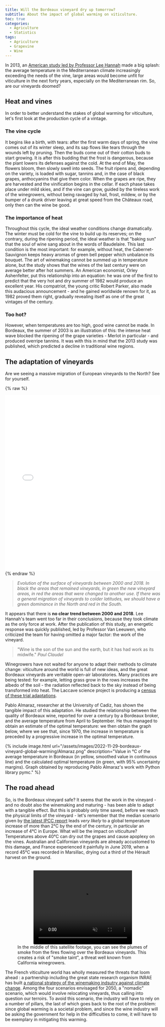 ```yaml
---
title: Will the Bordeaux vineyard dry up tomorrow?
subtitle: About the impact of global warming on viticulture.
toc: true
categories:
  - Agriculture
  - Statistics
tags:
  - Agriculture
  - Grapevine
  - Wine
---
```


In 2013, an [American study led by Professor Lee Hannah](https://www.pnas.org/doi/10.1073/pnas.1210127110) made a big splash: the average temperature in the Mediterranean climate increasingly exceeding the needs of the vine, large areas would become unfit for viticulture in the next forty years, especially on the Mediterranean rim. So, are our vineyards doomed?

## Heat and vines

In order to better understand the stakes of global warming for viticulture, let's first look at the production cycle of a vintage.

### The vine cycle

It begins like a birth, with tears: after the first warm days of spring, the vine comes out of its winter sleep, and its sap flows like tears through the wounds left by pruning. Then the buds come out of their cotton buds to start growing. It is after this budding that the frost is dangerous, because the plant lowers its defenses against the cold. At the end of May, the flowers bloom, then slowly swell into seeds. The fruit ripens and, depending on the variety, is loaded with sugar, tannins and, in the case of black grapes, anthocyanins that give them color.  When the grapes are ripe, they are harvested and the vinification begins in the cellar. If each phase takes place under mild skies, and if the vine can grow, guided by the tireless work of the winegrowers, without being ravaged by hail, frost, mildew, or by the bumper of a drunk driver leaving at great speed from the Châteaux road, only then can the wine be good.

### The importance of heat

Throughout this cycle, the ideal weather conditions change dramatically. The winter must be cold for the vine to build up its reserves; on the contrary, during the ripening period, the ideal weather is that "baking sun" that the soul of wine sang about in the words of Baudelaire. This last condition is the most important: for example, without heat, the Cabernet-Sauvignon keeps heavy aromas of green bell pepper which unbalance its bouquet. The art of winemaking cannot be summed up in temperature alone, but the study shows that the wines of the last century were on average better after hot summers.
An American economist, Orley Ashenfelter, put this relationship into an equation: he was one of the first to predict that the very hot and dry summer of 1982 would produce an excellent year. His compatriot, the young critic Robert Parker, also made this audacious announcement - and he gained worldwide renown for it, as 1982 proved them right, gradually revealing itself as one of the great vintages of the century.


### Too hot?

However, when temperatures are too high, good wine cannot be made. In Bordeaux, the summer of 2003 is an illustration of this: the intense heat wave blocked the ripening of the grape varieties - Merlot in particular - and produced overripe tannins. It was with this in mind that the 2013 study was published, which predicted a decline in traditional wine regions.



## The adaptation of vineyards

Are we seeing a massive migration of European vineyards to the North? 
See for yourself.

{% raw %}
<iframe src="/assets/images/2022-11-29-bordeaux-vineyard-global-warming/vineyard_map/index.html" height="570px" width="100%" style="border:none;"></iframe>
{% endraw %}


> *Evolution of the surface of vineyards between 2000 and 2018.*
> *In black the areas that remained vineyards, in green the new vineyard areas, in red the areas that were changed to another use. If there was a general migration of vineyards to colder latitudes, we should have a green dominance in the North and red in the South.*


It appears that there is **no clear trend between 2000 and 2018**. Lee Hannah's team went too far in their conclusions, because they took climate as the only force at work. After the publication of this study, an energetic response was quickly published, led by Professor Van Leeuwen, who criticized the team for having omitted a major factor: the work of the vineyard.

> "Wine is the son of the sun and the earth, but it has had work as its midwife." *Paul Claudel*

Winegrowers have not waited for anyone to adapt their methods to climate change: viticulture around the world is full of new ideas, and the great Bordeaux vineyards are veritable open-air laboratories. Many practices are being tested: for example, letting grass grow in the rows increases the albedo of the soil - the radiation reflected back to the sky instead of being transformed into heat.
The Laccave science project is producing a [census of these trial adaptations](https://paca.chambres-agriculture.fr/fileadmin/user_upload/Provence-Alpes-Cote_d_Azur/020_Inst_Paca/CRA_PACA/Documents/INNOVATION_RED_2017/Projet_LACCAVE.pdf).

Pablo Almaraz, researcher at the University of Cadiz, has shown the tangible impact of this adaptation. He studied the relationship between the quality of Bordeaux wine, reported for over a century by a Bordeaux broker, and the average temperature from April to September. He thus managed to obtain an estimate of the optimal temperature: we then obtain the graph below, where we see that, since 1970, the increase in temperature is preceded by a progressive increase in the optimal temperature.

{% include image.html url="/assets/images/2022-11-29-bordeaux-vineyard-global-warming/Almaraz.png" description="Value in °C of the average temperature in Bordeaux (in yellow, smoothed value in continuous line) and the calculated optimal temperature (in green, with 95% uncertainty margins). Graph obtained by reproducing Pablo Almaraz's work with Python library pymc." %}

## The road ahead


So, is the Bordeaux vineyard safe? It seems that the work in the vineyard - and no doubt also the winemaking and maturing - has been able to adapt with a tangible effect. But this is probably only time saved, before we reach the physical limits of the vineyard - let's remember that the median scenario given by [the latest IPCC report](https://www.ipcc.ch/report/ar6/wg1/downloads/report/IPCC_AR6_WGI_SPM_final.pdf) leads _very likely_ to a global temperature increase of more than 2°C by the end of the century, in particular an increase of 4°C in Europe. What will be the impact on viticulture? Temperatures above 40°C can dry out the grapes and cause apoplexy on the vines. Australian and Californian vineyards are already accustomed to this damage, and France experienced it painfully in June 2019, when a record 45°C was recorded in Marsillac, drying out a third of the Hérault harvest on the ground. 

<figure class="image">
    <video style="margin: auto; display: block; padding-top: 20px;border-radius: 4px;" width="320" height="240" loop autoplay muted>
    <source src="/assets/images/2022-11-29-bordeaux-vineyard-global-warming/smoke_bordeaux.mp4" type="video/mp4">
  </video>
  <figcaption>In the middle of this satellite footage, you can see the plumes of smoke from the fires flowing over the Bordeaux vineyards. This creates a risk of "smoke taint", a threat well known from California winegrowers.</figcaption>
</figure>


The French viticulture world has wholly measured the threats that loom ahead : a partnership including the great state research organism INRAE has built [a national strategy of the winemaking indsutry against climate change](https://innovin.fr/wp-content/uploads/2021/08/Strat%C3%A9gie-de-la-fili%C3%A8re-viticole-face-au-changement-climatique.pdf). Among the four scenarios envisaged for 2050, a "nomadic" scenario, which would involve relocating vineyards, thus calling into question our terroirs. To avoid this scenario, the industry will have to rely on a number of pillars, the last of which goes back to the root of the problem: since global warming is a societal problem, and since the wine industry will be asking the government for help in the difficulties to come, it will have to be exemplary in mitigating this warming.
